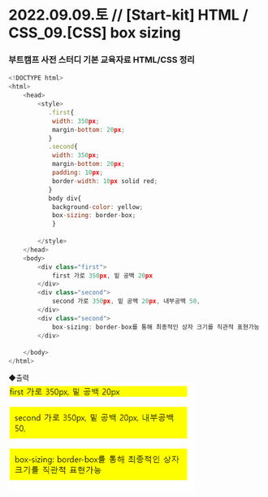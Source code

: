 
2022.09.09.토 // [Start-kit] HTML / CSS_09.[CSS] box sizing
========

### 부트캠프 사전 스터디 기본 교육자료 HTML/CSS 정리     

```js
<!DOCTYPE html>
<html>
    <head>
        <style>
           .first{
            width: 350px;
            margin-bottom: 20px;
           }
           .second{
            width: 350px;
            margin-bottom: 20px;
            padding: 10px;
            border-width: 10px solid red;
           }
           body div{ 
            background-color: yellow;
            box-sizing: border-box;
            }

        </style>
    </head>
    <body>
        <div class="first">
            first 가로 350px, 밑 공백 20px
        </div>
        <div class="second">
            second 가로 350px, 밑 공백 20px, 내부공백 50, 
        </div>
        <div class="second">
            box-sizing: border-box를 통해 최종적인 상자 크기를 직관적 표현가능
        </div>

    </body>
</html>
```

◆출력   
![all text](/_posts/TIL_0009_1.png)
